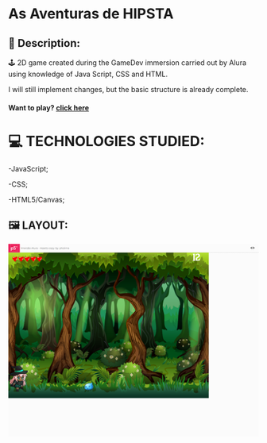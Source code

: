 # As Aventuras de HIPSTA

## 🔖 Description:
   🕹️ 2D game created during the GameDev immersion carried out by Alura using knowledge of Java Script, CSS and HTML. 
   
   I will still implement changes, but the basic structure is already complete.
   
   #### Want to play? [click here](https://editor.p5js.org/phslima/full/FPeGvVDga) 
   
   
   
# 💻 TECHNOLOGIES STUDIED:
   -JavaScript;
   
   -CSS;
   
   -HTML5/Canvas;
   
   
   
   ## 🖼 LAYOUT:
   ![Layout Witch Game](/imagens/cenario/layout.png)
